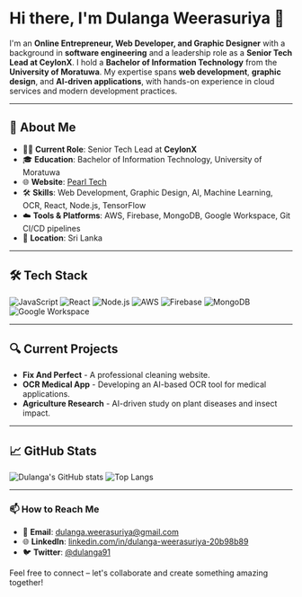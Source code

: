 # Hi there, I'm Dulanga Weerasuriya 👋

I'm an **Online Entrepreneur, Web Developer, and Graphic Designer** with a background in **software engineering** and a leadership role as a **Senior Tech Lead at CeylonX**. I hold a **Bachelor of Information Technology** from the **University of Moratuwa**. My expertise spans **web development**, **graphic design**, and **AI-driven applications**, with hands-on experience in cloud services and modern development practices.

---

## 🚀 About Me

- 🧑‍💼 **Current Role**: Senior Tech Lead at **CeylonX**
- 🎓 **Education**: Bachelor of Information Technology, University of Moratuwa
- 🌐 **Website**: [Pearl Tech](http://pearltech.us/)
- 🛠️ **Skills**: Web Development, Graphic Design, AI, Machine Learning, OCR, React, Node.js, TensorFlow
- ☁️ **Tools & Platforms**: AWS, Firebase, MongoDB, Google Workspace, Git CI/CD pipelines
- 📍 **Location**: Sri Lanka

---

## 🛠️ Tech Stack

![JavaScript](https://img.shields.io/badge/JavaScript-F7DF1E?style=for-the-badge&logo=javascript&logoColor=black)
![React](https://img.shields.io/badge/React-61DAFB?style=for-the-badge&logo=react&logoColor=black)
![Node.js](https://img.shields.io/badge/Node.js-339933?style=for-the-badge&logo=nodedotjs&logoColor=white)
![AWS](https://img.shields.io/badge/AWS-232F3E?style=for-the-badge&logo=amazonaws&logoColor=white)
![Firebase](https://img.shields.io/badge/Firebase-FFCA28?style=for-the-badge&logo=firebase&logoColor=black)
![MongoDB](https://img.shields.io/badge/MongoDB-47A248?style=for-the-badge&logo=mongodb&logoColor=white)
![Google Workspace](https://img.shields.io/badge/Google_Workspace-4285F4?style=for-the-badge&logo=google&logoColor=white)

---

## 🔍 Current Projects

- **Fix And Perfect** - A professional cleaning website.
- **OCR Medical App** - Developing an AI-based OCR tool for medical applications.
- **Agriculture Research** - AI-driven study on plant diseases and insect impact.

---

## 📈 GitHub Stats

![Dulanga's GitHub stats](https://github-readme-stats.vercel.app/api?username=dulanga91&show_icons=true&theme=dark)
![Top Langs](https://github-readme-stats.vercel.app/api/top-langs/?username=dulanga91&layout=compact&theme=dark)

---

### 📫 How to Reach Me

- 📧 **Email**: [dulanga.weerasuriya@gmail.com](mailto:dulanga.weerasuriya@gmail.com)
- 🌐 **LinkedIn**: [linkedin.com/in/dulanga-weerasuriya-20b98b89](https://www.linkedin.com/in/dulanga-weerasuriya-20b98b89)
- 🐦 **Twitter**: [@dulanga91](https://twitter.com/dulanga91)

Feel free to connect – let's collaborate and create something amazing together!
